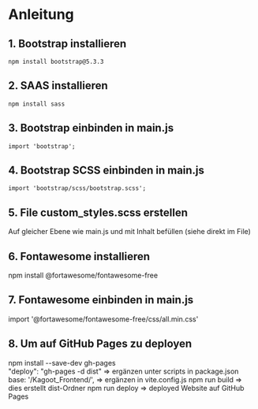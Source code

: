 # Anleitung

## 1. Bootstrap installieren
`npm install bootstrap@5.3.3`

## 2. SAAS installieren 
`npm install sass`

## 3. Bootstrap einbinden in main.js
`import 'bootstrap';`

## 4. Bootstrap SCSS einbinden in main.js
`import 'bootstrap/scss/bootstrap.scss';`

## 5. File custom_styles.scss erstellen
Auf gleicher Ebene wie main.js und mit Inhalt befüllen (siehe direkt im File)

## 6. Fontawesome installieren
npm install @fortawesome/fontawesome-free

## 7. Fontawesome einbinden in main.js
import '@fortawesome/fontawesome-free/css/all.min.css'

## 8. Um auf GitHub Pages zu deployen
npm install --save-dev gh-pages   
"deploy": "gh-pages -d dist" => ergänzen unter scripts in package.json
base: '/Kagoot_Frontend/', => ergänzen in vite.config.js
npm run build => dies erstellt dist-Ordner
npm run deploy => deployed Website auf GitHub Pages


